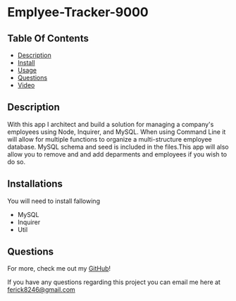 # Emplyee-Tracker-9000

## Table Of Contents
* [Description](#description)
* [Install](#install)
* [Usage](#usage)
* [Questions](#questions)
* [Video](#video)



## Description

With this app I architect and build a solution for managing a company's employees using Node, Inquirer, and MySQL. When using
Command Line it will allow for multiple functions to organize a multi-structure employee database. MySQL schema and seed is included in the files.This app
will also allow you to remove and and add deparments and employees if you wish to do so.

## Installations

You will need to install fallowing 
* MySQL
* Inquirer 
* Util

## Questions

For more, check me out my [GitHub](https://github.com/ferick8246)!

If you have any questions regarding this project you can email me here at ferick8246@gmail.com 
